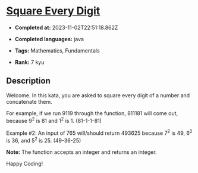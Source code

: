 # [Square Every Digit](https://www.codewars.com/kata/546e2562b03326a88e000020)

- **Completed at:** 2023-11-02T22:51:18.862Z

- **Completed languages:** java

- **Tags:** Mathematics, Fundamentals

- **Rank:** 7 kyu

## Description

Welcome. In this kata, you are asked to square every digit of a number and concatenate them.

For example, if we run 9119 through the function, 811181 will come out, because 9<sup>2</sup> is 81 and 1<sup>2</sup> is 1. (81-1-1-81)

Example #2: An input of 765 will/should return 493625 because 7<sup>2</sup> is 49, 6<sup>2</sup> is 36, and 5<sup>2</sup> is 25. (49-36-25)

**Note:** The function accepts an integer and returns an integer.

Happy Coding!
